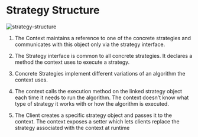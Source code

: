 # Strategy Structure

![strategy-structure](https://user-images.githubusercontent.com/50798315/135772953-0a49105d-d8c0-4f0e-875d-6b836f8c4540.png)


1. The Context maintains a reference to one of the concrete strategies and communicates with this object only via the strategy interface.

2. The Strategy interface is common to all concrete strategies. It declares a method the context uses to execute a strategy.

3. Concrete Strategies implement different variations of an algorithm the context uses.

5. The context calls the execution method on the linked strategy object each time it needs to run the algorithm. The context
doesn’t know what type of strategy it works with or how the algorithm is executed.

5. The Client creates a specific strategy object and passes it to the context. The context exposes a setter which lets clients
replace the strategy associated with the context at runtime
